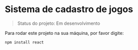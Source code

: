 <h1> Sistema de  cadastro de jogos</h1>

>Status do projeto: Em desenvolvimento

Para rodar este projeto na sua máquina, por favor digite:

```
npm install react
```
